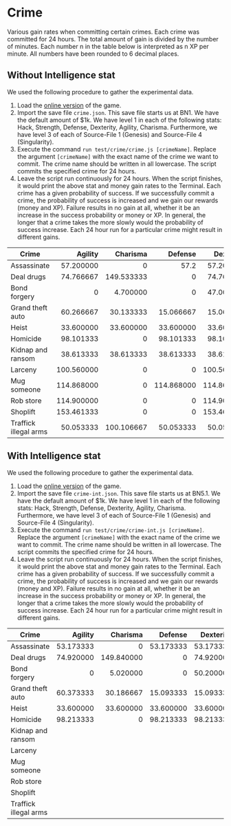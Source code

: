 # Crime

Various gain rates when committing certain crimes. Each crime was committed for
24 hours. The total amount of gain is divided by the number of minutes. Each
number n in the table below is interpreted as n XP per minute. All numbers have
been rounded to 6 decimal places.

## Without Intelligence stat

We used the following procedure to gather the experimental data.

1. Load the [online version](https://danielyxie.github.io/bitburner/) of the
   game.
1. Import the save file `crime.json`. This save file starts us at BN1. We have
   the default amount of $1k. We have level 1 in each of the following stats:
   Hack, Strength, Defense, Dexterity, Agility, Charisma. Furthermore, we have
   level 3 of each of Source-File 1 (Genesis) and Source-File 4 (Singularity).
1. Execute the command `run test/crime/crime.js [crimeName]`. Replace the
   argument `[crimeName]` with the exact name of the crime we want to commit.
   The crime name should be written in all lowercase. The script commits the
   specified crime for 24 hours.
1. Leave the script run continuously for 24 hours. When the script finishes, it
   would print the above stat and money gain rates to the Terminal. Each crime
   has a given probability of success. If we successfully commit a crime, the
   probability of success is increased and we gain our rewards (money and XP).
   Failure results in no gain at all, whether it be an increase in the success
   probability or money or XP. In general, the longer that a crime takes the
   more slowly would the probability of success increase. Each 24 hour run for a
   particular crime might result in different gains.

| Crime                 |    Agility |   Charisma |    Defense |  Dexterity |      Hack |      Karma |      Money |  Strength |
| --------------------- | ---------: | ---------: | ---------: | ---------: | --------: | ---------: | ---------: | --------: |
| Assassinate           |  57.200000 |          0 |       57.2 |  57.200000 |         0 |  -0.744792 |  501333.33 |      57.2 |
| Deal drugs            |  74.766667 | 149.533333 |          0 |  74.766667 |         0 |  -2.920573 |  889066.67 |         0 |
| Bond forgery          |          0 |   4.700000 |          0 |  47.000000 | 31.333333 |  -0.012240 |  556000.00 |         0 |
| Grand theft auto      |  60.266667 |  30.133333 |  15.066667 |  15.066667 |         0 |  -1.471354 |  291555.56 | 15.066667 |
| Heist                 |  33.600000 |  33.600000 |  33.600000 |  33.600000 | 33.600000 |  -0.437500 |  853333.33 | 33.600000 |
| Homicide              |  98.101333 |          0 |  98.101333 |  98.101333 |         0 | -57.481250 | 1087520.00 | 98.101333 |
| Kidnap and ransom     |  38.613333 |  38.613333 |  38.613333 |  38.613333 |         0 |  -1.131250 |  390400.00 | 38.613333 |
| Larceny               | 100.560000 |          0 |          0 | 100.560000 | 75.420000 |  -0.982031 |  666311.11 |         0 |
| Mug someone           | 114.868000 |          0 | 114.868000 | 114.868000 |         0 |  -3.739193 |  688544.00 | 114.86800 |
| Rob store             | 114.900000 |          0 |          0 | 114.900000 | 76.600000 |  -0.498698 |  510222.22 |         0 |
| Shoplift              | 153.461333 |          0 |          0 | 153.461333 |         0 |  -2.997292 |  575306.67 |         0 |
| Traffick illegal arms |  50.053333 | 100.106667 |  50.053333 |  50.053333 |         0 |  -0.977604 |  617066.67 | 50.053333 |

## With Intelligence stat

We used the following procedure to gather the experimental data.

1. Load the [online version](https://danielyxie.github.io/bitburner/) of the
   game.
1. Import the save file `crime-int.json`. This save file starts us at BN5.1. We
   have the default amount of $1k. We have level 1 in each of the following
   stats: Hack, Strength, Defense, Dexterity, Agility, Charisma. Furthermore, we
   have level 3 of each of Source-File 1 (Genesis) and Source-File 4
   (Singularity).
1. Execute the command `run test/crime/crime-int.js [crimeName]`. Replace the
   argument `[crimeName]` with the exact name of the crime we want to commit.
   The crime name should be written in all lowercase. The script commits the
   specified crime for 24 hours.
1. Leave the script run continuously for 24 hours. When the script finishes, it
   would print the above stat and money gain rates to the Terminal. Each crime
   has a given probability of success. If we successfully commit a crime, the
   probability of success is increased and we gain our rewards (money and XP).
   Failure results in no gain at all, whether it be an increase in the success
   probability or money or XP. In general, the longer that a crime takes the
   more slowly would the probability of success increase. Each 24 hour run for a
   particular crime might result in different gains.

| Crime                 |   Agility |   Charisma |   Defense | Dexterity |      Hack | Intelligence |      Karma |     Money |  Strength |
| --------------------- | --------: | ---------: | --------: | --------: | --------: | -----------: | ---------: | --------: | --------: |
| Assassinate           | 53.173333 |          0 | 53.173333 | 53.173333 |         0 |     0.167014 |  -0.692361 | 197333.33 | 53.173333 |
| Deal drugs            | 74.920000 | 149.840000 |         0 | 74.920000 |         0 |            0 |  -2.926563 | 445760.00 |         0 |
| Bond forgery          |         0 |   5.020000 |         0 | 50.200000 | 33.466667 |     0.645833 |  -0.013073 | 310000.00 |         0 |
| Grand theft auto      | 60.373333 |  30.186667 | 15.093333 | 15.093333 |         0 |     0.228889 |  -1.473958 | 146488.89 | 15.093333 |
| Heist                 | 33.600000 |  33.600000 | 33.600000 | 33.600000 | 33.600000 |     0.072222 |  -0.437500 | 426666.67 | 33.600000 |
| Homicide              | 98.213333 |          0 | 98.213333 | 98.213333 |         0 |            0 | -57.546875 | 544600.00 | 98.213333 |
| Kidnap and ransom     |           |            |           |           |           |              |            |           |           |
| Larceny               |           |            |           |           |           |              |            |           |           |
| Mug someone           |           |            |           |           |           |              |            |           |           |
| Rob store             |           |            |           |           |           |              |            |           |           |
| Shoplift              |           |            |           |           |           |              |            |           |           |
| Traffick illegal arms |           |            |           |           |           |              |            |           |           |
